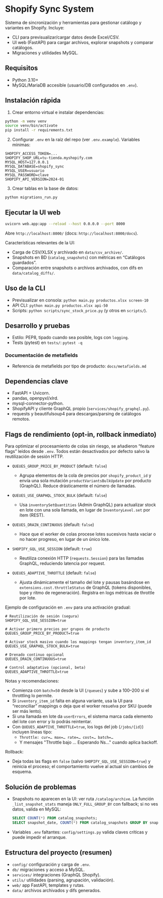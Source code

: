 # Shopify Sync System

Sistema de sincronización y herramientas para gestionar catálogo y variantes en Shopify. Incluye:
- CLI para previsualizar/cargar datos desde Excel/CSV.
- UI web (FastAPI) para cargar archivos, explorar snapshots y comparar catálogos.
- Migraciones y utilidades MySQL.

## Requisitos
- Python 3.10+
- MySQL/MariaDB accesible (usuario/DB configurados en `.env`).

## Instalación rápida
1) Crear entorno virtual e instalar dependencias:
```bash
python -m venv venv
source venv/bin/activate
pip install -r requirements.txt
```

2) Configurar `.env` en la raíz del repo (ver `.env.example`). Variables mínimas:
```
SHOPIFY_ACCESS_TOKEN=...
SHOPIFY_SHOP_URL=tu-tienda.myshopify.com
MYSQL_HOST=127.0.0.1
MYSQL_DATABASE=shopify_sync
MYSQL_USER=usuario
MYSQL_PASSWORD=clave
SHOPIFY_API_VERSION=2024-01
```

3) Crear tablas en la base de datos:
```bash
python migrations_run.py
```

## Ejecutar la UI web
```bash
uvicorn web.app:app --reload --host 0.0.0.0 --port 8000
```
Abre `http://localhost:8000/` (docs: `http://localhost:8000/docs`).

Características relevantes de la UI:
- Carga de CSV/XLSX y archivado en `data/csv_archive/`.
- Snapshots en BD (`catalog_snapshots`) con métricas en “Catálogos guardados”.
- Comparación entre snapshots o archivos archivados, con difs en `data/catalog_diffs/`.

## Uso de la CLI
- Previsualizar en consola: `python main.py productos.xlsx screen-10`
- API CLI: `python main.py productos.xlsx api-50`
- Scripts: `python scripts/sync_stock_price.py` (y otros en `scripts/`).

## Desarrollo y pruebas
- Estilo: PEP8, tipado cuando sea posible, logs con `logging`.
- Tests (pytest) en `tests/`: `pytest -q`

### Documentación de metafields
- Referencia de metafields por tipo de producto: `docs/metafields.md`

## Dependencias clave
- FastAPI + Uvicorn.
- pandas, openpyxl/xlrd.
- mysql-connector-python.
- ShopifyAPI y cliente GraphQL propio (`services/shopify_graphql.py`).
- requests y beautifulsoup4 para descargas/parsing de catálogos remotos.

## Flags de rendimiento (opt-in, rollback inmediato)
Para optimizar el procesamiento de colas sin riesgo, se añadieron “feature flags” leídos desde `.env`. Todos están desactivados por defecto salvo la reutilización de sesión HTTP.

- `QUEUES_GROUP_PRICE_BY_PRODUCT` (default: `false`)
  - Agrupa elementos de la cola de precios por `shopify_product_id` y envía una sola mutación `productVariantsBulkUpdate` por producto (GraphQL). Reduce drásticamente el número de llamadas.

- `QUEUES_USE_GRAPHQL_STOCK_BULK` (default: `false`)
  - Usa `inventorySetQuantities` (Admin GraphQL) para actualizar stock en lote con una sola llamada, en lugar de `InventoryLevel.set` por ítem (REST).

- `QUEUES_DRAIN_CONTINUOUS` (default: `false`)
  - Hace que el worker de colas procese lotes sucesivos hasta vaciar o no hacer progreso, en lugar de un único lote.

- `SHOPIFY_GQL_USE_SESSION` (default: `true`)
  - Reutiliza conexión HTTP (`requests.Session`) para las llamadas GraphQL, reduciendo latencia por request.

- `QUEUES_ADAPTIVE_THROTTLE` (default: `false`)
  - Ajusta dinámicamente el tamaño del lote y pausas basándose en `extensions.cost.throttleStatus` de GraphQL (tokens disponibles, tope y ritmo de regeneración). Registra en logs métricas de throttle por lote.

Ejemplo de configuración en `.env` para una activación gradual:
```
# Reutilización de sesión (segura)
SHOPIFY_GQL_USE_SESSION=true

# Activar primero precios por grupos de producto
QUEUES_GROUP_PRICE_BY_PRODUCT=true

# Activar stock masivo cuando los mappings tengan inventory_item_id
QUEUES_USE_GRAPHQL_STOCK_BULK=true

# Drenado continuo opcional
QUEUES_DRAIN_CONTINUOUS=true

# Control adaptativo (opcional, beta)
QUEUES_ADAPTIVE_THROTTLE=true
```

Notas y recomendaciones:
- Comienza con `batch=50` desde la UI (`/queues`) y sube a 100–200 si el throttling lo permite.
- Si `inventory_item_id` falta en alguna variante, usa la UI para “reconciliar” mappings o deja que el worker resuelva por SKU (puede ser más lento).
- Si una llamada en lote da `userErrors`, el sistema marca cada elemento del lote con error y lo podrás reintentar.
- Con `QUEUES_ADAPTIVE_THROTTLE=true`, los logs del job (`/jobs/{id}`) incluyen líneas tipo:
  - `Throttle: cur=… max=… rate=… cost=… batch=…`
  - Y mensajes "Throttle bajo … Esperando Ns…" cuando aplica backoff.

Rollback:
- Deja todas las flags en `false` (salvo `SHOPIFY_GQL_USE_SESSION=true`) y reinicia el proceso; el comportamiento vuelve al actual sin cambios de esquema.

## Solución de problemas
- Snapshots no aparecen en la UI: ver ruta `/catalog/archive`. La función `_list_snapshot_stats` maneja `ONLY_FULL_GROUP_BY` con fallback; si no ves datos, valida en MySQL:
  ```sql
  SELECT COUNT(*) FROM catalog_snapshots;
  SELECT snapshot_date, COUNT(*) FROM catalog_snapshots GROUP BY snapshot_date ORDER BY snapshot_date DESC LIMIT 5;
  ```
- Variables `.env` faltantes: `config/settings.py` valida claves críticas y puede impedir el arranque.

## Estructura del proyecto (resumen)
- `config/` configuración y carga de `.env`.
- `db/` migraciones y acceso a MySQL.
- `services/` integraciones (GraphQL Shopify).
- `utils/` utilidades (parsing, agrupación, validación).
- `web/` app FastAPI, templates y rutas.
- `data/` archivos archivados y difs generados.
